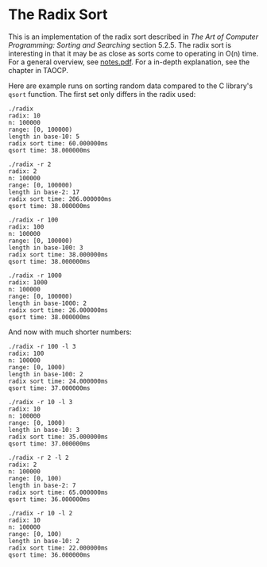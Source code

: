 # The Radix Sort

This is an implementation of the radix sort described in _The Art of Computer
Programming: Sorting and Searching_ section 5.2.5. The radix sort is
interesting in that it may be as close as sorts come to operating in O(n) time.
For a general overview, see [notes.pdf](./notes.pdf). For a in-depth
explanation, see the chapter in TAOCP.

Here are example runs on sorting random data compared to the C library's
`qsort` function. The first set only differs in the radix used:

    ./radix
    radix: 10
    n: 100000
    range: [0, 100000)
    length in base-10: 5
    radix sort time: 60.000000ms
    qsort time: 38.000000ms

    ./radix -r 2
    radix: 2
    n: 100000
    range: [0, 100000)
    length in base-2: 17
    radix sort time: 206.000000ms
    qsort time: 38.000000ms

    ./radix -r 100
    radix: 100
    n: 100000
    range: [0, 100000)
    length in base-100: 3
    radix sort time: 38.000000ms
    qsort time: 38.000000ms

    ./radix -r 1000
    radix: 1000
    n: 100000
    range: [0, 100000)
    length in base-1000: 2
    radix sort time: 26.000000ms
    qsort time: 38.000000ms


And now with much shorter numbers:

    ./radix -r 100 -l 3
    radix: 100
    n: 100000
    range: [0, 1000)
    length in base-100: 2
    radix sort time: 24.000000ms
    qsort time: 37.000000ms

    ./radix -r 10 -l 3
    radix: 10
    n: 100000
    range: [0, 1000)
    length in base-10: 3
    radix sort time: 35.000000ms
    qsort time: 37.000000ms

    ./radix -r 2 -l 2
    radix: 2
    n: 100000
    range: [0, 100)
    length in base-2: 7
    radix sort time: 65.000000ms
    qsort time: 36.000000ms

    ./radix -r 10 -l 2
    radix: 10
    n: 100000
    range: [0, 100)
    length in base-10: 2
    radix sort time: 22.000000ms
    qsort time: 36.000000ms
